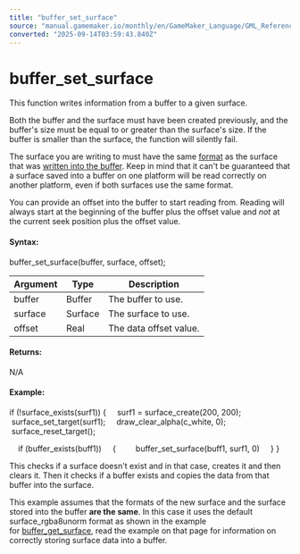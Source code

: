 ```yaml
---
title: "buffer_set_surface"
source: "manual.gamemaker.io/monthly/en/GameMaker_Language/GML_Reference/Buffers/buffer_set_surface.htm"
converted: "2025-09-14T03:59:43.840Z"
---
```


# buffer\_set\_surface

This function writes information from a buffer to a given surface.

Both the buffer and the surface must have been created previously, and the buffer's size must be equal to or greater than the surface's size. If the buffer is smaller than the surface, the function will silently fail.

The surface you are writing to must have the same [format](../Drawing/Surfaces/surface_create.md) as the surface that was [written into the buffer](buffer_get_surface.md). Keep in mind that it can't be guaranteed that a surface saved into a buffer on one platform will be read correctly on another platform, even if both surfaces use the same format.

You can provide an offset into the buffer to start reading from. Reading will always start at the beginning of the buffer plus the offset value and _not_ at the current seek position plus the offset value.

#### Syntax:

buffer\_set\_surface(buffer, surface, offset);

| Argument | Type | Description |
| --- | --- | --- |
| buffer | Buffer | The buffer to use. |
| surface | Surface | The surface to use. |
| offset | Real | The data offset value. |

#### Returns:

N/A

#### Example:

if (!surface\_exists(surf1))
{
    surf1 = surface\_create(200, 200);
    surface\_set\_target(surf1);
    draw\_clear\_alpha(c\_white, 0);
    surface\_reset\_target();

    if (buffer\_exists(buff1))
    {
        buffer\_set\_surface(buff1, surf1, 0)
    }
}

This checks if a surface doesn't exist and in that case, creates it and then clears it. Then it checks if a buffer exists and copies the data from that buffer into the surface.

This example assumes that the formats of the new surface and the surface stored into the buffer **are the same**. In this case it uses the default surface\_rgba8unorm format as shown in the example for [buffer\_get\_surface](buffer_get_surface.md), read the example on that page for information on correctly storing surface data into a buffer.